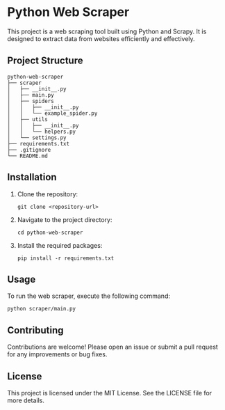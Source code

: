 # Python Web Scraper

This project is a web scraping tool built using Python and Scrapy. It is designed to extract data from websites efficiently and effectively.

## Project Structure

```
python-web-scraper
├── scraper
│   ├── __init__.py
│   ├── main.py
│   ├── spiders
│   │   ├── __init__.py
│   │   └── example_spider.py
│   ├── utils
│   │   ├── __init__.py
│   │   └── helpers.py
│   └── settings.py
├── requirements.txt
├── .gitignore
└── README.md
```

## Installation

1. Clone the repository:
   ```
   git clone <repository-url>
   ```
2. Navigate to the project directory:
   ```
   cd python-web-scraper
   ```
3. Install the required packages:
   ```
   pip install -r requirements.txt
   ```

## Usage

To run the web scraper, execute the following command:
```
python scraper/main.py
```

## Contributing

Contributions are welcome! Please open an issue or submit a pull request for any improvements or bug fixes.

## License

This project is licensed under the MIT License. See the LICENSE file for more details.